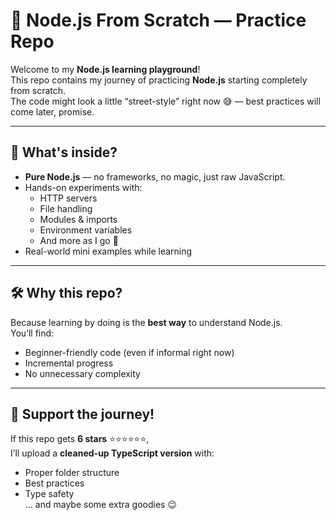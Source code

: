 # 🚀 Node.js From Scratch — Practice Repo

Welcome to my **Node.js learning playground**!  
This repo contains my journey of practicing **Node.js** starting completely from scratch.  
The code might look a little “street-style” right now 😅 — best practices will come later, promise.  

---

## 📜 What's inside?
- **Pure Node.js** — no frameworks, no magic, just raw JavaScript.
- Hands-on experiments with:
  - HTTP servers
  - File handling
  - Modules & imports
  - Environment variables
  - And more as I go 🚀
- Real-world mini examples while learning

---

## 🛠 Why this repo?
Because learning by doing is the **best way** to understand Node.js.  
You’ll find:
- Beginner-friendly code (even if informal right now)
- Incremental progress
- No unnecessary complexity

---

## 🌟 Support the journey!
If this repo gets **6 stars** ⭐⭐⭐⭐⭐⭐,  
I’ll upload a **cleaned-up TypeScript version** with:
- Proper folder structure
- Best practices
- Type safety  
… and maybe some extra goodies 😉



